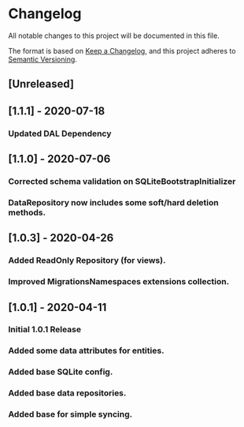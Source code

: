 ﻿# Changelog

All notable changes to this project will be documented in this file.

The format is based on [Keep a Changelog](https://keepachangelog.com/en/1.0.0/),
and this project adheres to [Semantic Versioning](https://semver.org/spec/v2.0.0.html).

## [Unreleased]

## [1.1.1] - 2020-07-18

### Updated DAL Dependency

## [1.1.0] - 2020-07-06

### Corrected schema validation on SQLiteBootstrapInitializer
### DataRepository now includes some soft/hard deletion methods.

## [1.0.3] - 2020-04-26

### Added ReadOnly Repository (for views).
### Improved MigrationsNamespaces extensions collection.

## [1.0.1] - 2020-04-11

### Initial 1.0.1 Release
### Added some data attributes for entities.
### Added base SQLite config.
### Added base data repositories.
### Added base for simple syncing.

